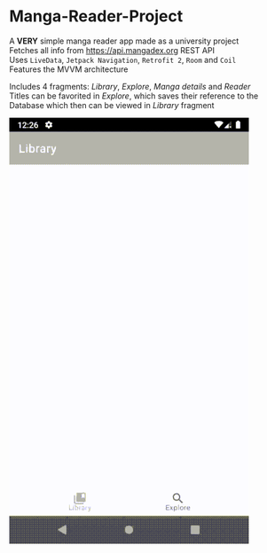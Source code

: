 # Manga-Reader-Project
A <b>VERY</b> simple manga reader app made as a university project <br>
Fetches all info from https://api.mangadex.org REST API <br>
Uses <code>LiveData</code>, <code>Jetpack Navigation</code>, <code>Retrofit 2</code>, <code>Room</code> and <code>Coil</code> <br>
Features the MVVM architecture

Includes 4 fragments: <i>Library</i>, <i>Explore</i>, <i>Manga details</i> and <i>Reader</i>  
Titles can be favorited in <i>Explore</i>, which saves their reference to the Database which then can be viewed in <i>Library</i> fragment

![GIF showcasing the app](app/src/main/res/drawable/demo.gif)
